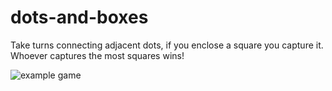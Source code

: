 dots-and-boxes
==============

Take turns connecting adjacent dots, if you enclose a square you capture it.  Whoever captures the most squares wins!

![example game](demo.gif)
